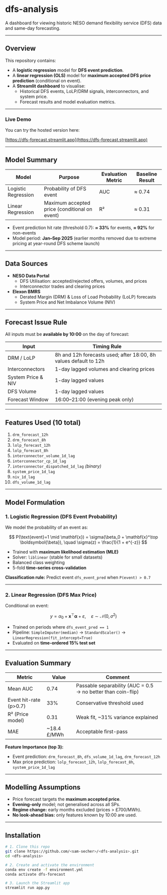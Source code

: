 # dfs-analysis
A dashboard for viewing historic NESO demand flexibility service (DFS) data and same-day forecasting.

---

## Overview

This repository contains:

- A **logistic regression** model for **DFS event prediction**.
- A **linear regression (OLS)** model for **maximum accepted DFS price prediction** (conditional on event).
- A **Streamlit dashboard** to visualise:
  - Historical DFS events, LoLP/DRM signals, interconnectors, and system price.
  - Forecast results and model evaluation metrics.

---

### Live Demo
You can try the hosted version here:

[https://dfs-forecast.streamlit.app](https://dfs-forecast.streamlit.app)

---

## Model Summary

| Model | Purpose | Evaluation Metric | Baseline Result |
|--------|----------|-------------------|----------------|
| Logistic Regression | Probability of DFS event | AUC | ≈ 0.74 |
| Linear Regression | Maximum accepted price (conditional on event) | R² | ≈ 0.31 |

- Event prediction hit rate (threshold 0.7): **≈ 33%** for events, **≈ 92%** for non-events
- Model period: **Jan–Sep 2025**
  (earlier months removed due to extreme pricing at year-round DFS scheme launch)

---

## Data Sources

- **NESO Data Portal**
  - DFS Utilisation: accepted/rejected offers, volumes, and prices
  - Interconnector trades and clearing prices
- **Elexon BMRS**
  - Derated Margin (DRM) & Loss of Load Probability (LoLP) forecasts
  - System Price and Net Imbalance Volume (NIV)

---

## Forecast Issue Rule

All inputs must be **available by 10:00** on the day of forecast:

| Input | Timing Rule |
|--------|--------------|
| DRM / LoLP | 8h and 12h forecasts used; after 18:00, 8h values default to 12h |
| Interconnectors | 1-day lagged volumes and clearing prices |
| System Price & NIV | 1-day lagged values |
| DFS Volume | 1-day lagged values |
| Forecast Window | 16:00–21:00 (evening peak only) |

---

## Features Used (10 total)

1. `drm_forecast_12h`
2. `drm_forecast_8h`
3. `lolp_forecast_12h`
4. `lolp_forecast_8h`
5. `interconnector_volume_1d_lag`
6. `interconnector_cp_1d_lag`
7. `interconnector_dispatched_1d_lag` *(binary)*
8. `system_price_1d_lag`
9. `niv_1d_lag`
10. `dfs_volume_1d_lag`

---

## Model Formulation

### 1️. Logistic Regression (DFS Event Probability)

We model the probability of an event as:

$$
P(\text{event}=1 \mid \mathbf{x}) =
\sigma(\beta_0 + \mathbf{x}^\top \boldsymbol{\beta}),
\quad
\sigma(z) = \frac{1}{1 + e^{-z}}
$$

- Trained with **maximum likelihood estimation (MLE)**
- Solver: `liblinear` (stable for small datasets)
- Balanced class weighting
- 5-fold **time-series cross-validation**

**Classification rule:**
Predict event `dfs_event_pred` when `P(event) > 0.7`

---

### 2️. Linear Regression (DFS Max Price)

Conditional on event:

$$
y = \alpha_0 + \mathbf{x}^\top \boldsymbol{\alpha} + \varepsilon,
\quad
\varepsilon \sim \mathcal{N}(0, \sigma^2)
$$

- Trained on periods where `dfs_event_pred == 1`
- Pipeline:
  `SimpleImputer(median)` → `StandardScaler()` → `LinearRegression(fit_intercept=True)`
- Evaluated on **time-ordered 15% test set**

---

## Evaluation Summary

| Metric | Value | Comment |
|---------|-------|----------|
| Mean AUC | 0.74 | Passable separability (AUC = 0.5 → no better than coin-flip) |
| Event hit-rate (p>0.7) | 33% | Conservative threshold used |
| R² (Price model) | 0.31 | Weak fit, ~31% variance explained |
| MAE | ~18.4 £/MWh | Acceptable first-pass |

**Feature Importance (top 3):**
- Event prediction: `drm_forecast_8h`, `dfs_volume_1d_lag`, `drm_forecast_12h`
- Max price prediction: `lolp_forecast_12h`, `lolp_forecast_8h`, `system_price_1d_lag`

---

## Modelling Assumptions

- Price forecast targets the **maximum accepted price**.
- **Evening-only** model; not generalised across all SPs.
- **Regime change:** early months excluded (prices > £700/MWh).
- **No look-ahead bias:** only features known by 10:00 are used.

---

## Installation

```bash
# 1. Clone this repo
git clone https://github.com/<sam-secher>/<dfs-analysis>.git
cd <dfs-analysis>

# 2. Create and activate the environment
conda env create -f environment.yml
conda activate dfs-forecast

# 3. Launch the Streamlit app
streamlit run app.py
